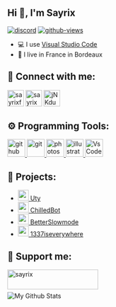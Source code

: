## Hi 👋, I'm Sayrix


[![discord](https://discordapp.com/api/guilds/592746774171484172/widget.png)](https://discord.gg/VasYV6MEJy) [![github-views](https://komarev.com/ghpvc/?username=sayrix&color=brightgreen)](https://github.com/Sayrix)



- 💻 I use [Visual Studio Code](https://code.visualstudio.com/)
- 🥖 I live in France in Bordeaux

## 🔗 Connect with me:
<p align="left">
<a href="https://twitter.com/SayrixFX"><img src="https://i.imgur.com/zVwbWwf.png" alt="sayrixfx" width="37" height="37" /></a> 
<a href="https://www.youtube.com/c/sayrix"><img src="https://i.imgur.com/qZBU7AO.png" alt="sayrix" width="37"  height="37" /></a> 
<a href="https://discord.gg/VasYV6MEJy"><img src="https://i.imgur.com/nsVOefF.png" alt="jNKdusJ" width="37" height="37" /></a>
</p>

## ⚙️ Programming Tools:
<p align="left"> <a href="https://github.com/" target="_blank"> <img src="https://raw.githubusercontent.com/coderjojo/coderjojo/master/img/github.svg" alt="github" width="40" height="40"/> </a> <a href="https://git-scm.com/" target="_blank"> <img src="https://www.vectorlogo.zone/logos/git-scm/git-scm-icon.svg" alt="git" width="40" height="40"/> </a> <a href="https://www.photoshop.com/en" target="_blank"> <img src="https://upload.wikimedia.org/wikipedia/commons/a/af/Adobe_Photoshop_CC_icon.svg" alt="photoshop" width="40" height="40"/> </a> <a href="https://www.adobe.com/in/products/illustrator.html" target="_blank"> <img src="https://upload.wikimedia.org/wikipedia/commons/f/fb/Adobe_Illustrator_CC_icon.svg" alt="illustrator" width="40" height="40"/> </a> <a href="https://code.visualstudio.com/" target="_blank"> <img src="https://upload.wikimedia.org/wikipedia/commons/9/9a/Visual_Studio_Code_1.35_icon.svg" alt="VsCode" width="40" height="40"/> </a></p>

## 🚩 Projects:
- [<img src="https://cdn.discordapp.com/avatars/551844135871709184/c3ca2e1f1a87dad01c29ede8ee5ce82e.png?size=512" width="24"/> Uty](https://uty-bot.xyz)
- [<img src="https://cdn.discordapp.com/avatars/634818840542445580/495185be62673ec0dee617105d09598a.png?size=512" width="24"/> ChilledBot](https://top.gg/bot/634818840542445580)
- [<img src="https://cdn.discordapp.com/avatars/853042562250965022/d4b134b85976f4e9e53b2efc5b01bc6d.png?size=512" width="24"/> BetterSlowmode](https://top.gg/bot/853042562250965022)
- [<img src="https://1337iseverywhere.codes/favicon.png" width="24"/> 1337iseverywhere](https://1337iseverywhere.codes/)

## 💎 Support me:
<p><a href="https://www.buymeacoffee.com/sayrix"> <img align="left" src="https://i.imgur.com/85I54N3.png" height="45" width="205" alt="sayrix" /></a></p><br><br><br>
  
<img align="left" alt="My Github Stats" src="https://github-readme-stats.vercel.app/api?username=Sayrix&show_icons=true&hide_border=true" />
